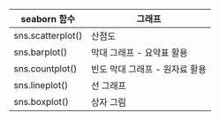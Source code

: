 
| **seaborn 함수**  | **그래프**                     |
| ----------------- | ------------------------------ |
| sns.scatterplot() | 산점도                         |
| sns.barplot()     | 막대 그래프 - 요약표 활용      |
| sns.countplot()   | 빈도 막대 그래프 - 원자료 활용 |
| sns.lineplot()    | 선 그래프                      |
| sns.boxplot()     | 상자 그림                      |
